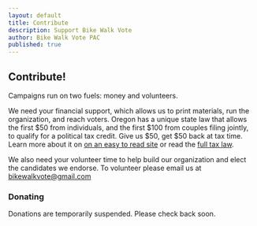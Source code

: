 ```yaml
---
layout: default
title: Contribute
description: Support Bike Walk Vote
author: Bike Walk Vote PAC
published: true
---
```


## Contribute!

Campaigns run on two fuels: money and volunteers.

We need your financial support, which allows us to print materials, run the organization, and reach voters. Oregon has a unique state law that allows the first $50 from individuals, and the first $100 from couples filing jointly, to qualify for a political tax credit. Give us $50, get $50 back at tax time. Learn more about it on <a href="http://oregontaxcredit.com/" title="about the Oregon Political Tax Credit">on an easy to read site</a> or read the <a href="http://www.oregon.gov/DOR/PERTAX/2009_piti/credits_political_contributions.shtml" title="Oregon's department of revenue on political contributions">full tax law</a>.

We also need your volunteer time to help build our organization and elect the candidates we endorse. To volunteer please email us at <a href="mailto:bikewalkvote@gmail.com?subject=I want to volunteer!" title="volunteer for bike walk vote">bikewalkvote@gmail.com</a>


### Donating

Donations are temporarily suspended. Please check back soon.
